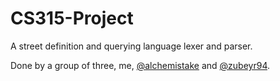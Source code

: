 # CS315-Project

A street definition and querying language lexer and parser.

Done by a group of three, me, [@alchemistake](https://github.com/alchemistake) and [@zubeyr94](https://github.com/zubeyr94).
